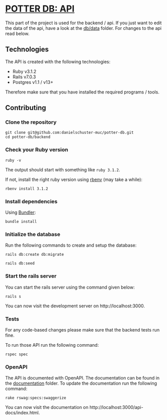# [POTTER DB: API](https://api.potterdb.com)

This part of the project is used for the backend / api.
If you just want to edit the data of the api, have a look at the [db/data](db/data) folder.
For changes to the api read below.

## Technologies

The API is created with the following technologies:

- Ruby v3.1.2
- Rails v7.0.3
- Postgres v1.1 / v13+

Therefore make sure that you have installed the required programs / tools.

## Contributing

### Clone the repository

```shell
git clone git@github.com:danielschuster-muc/potter-db.git
cd potter-db/backend
```

### Check your Ruby version

```shell
ruby -v
```

The output should start with something like `ruby 3.1.2`.

If not, install the right ruby version using [rbenv](https://github.com/rbenv/rbenv) (may take a while):

```shell
rbenv install 3.1.2
```

### Install dependencies

Using [Bundler](https://github.com/bundler/bundler):

```shell
bundle install
```

### Initialize the database

Run the following commands to create and setup the database:

```shell
rails db:create db:migrate
```

```shell
rails db:seed
```

### Start the rails server

You can start the rails server using the command given below:

```shell
rails s
```

You can now visit the development server on http://localhost:3000.

### Tests

For any code-based changes please make sure that the backend tests run fine.

To run those API run the following command:

```shell
rspec spec
```

### OpenAPI

The API is documented with OpenAPI. The documentation can be found in the [documentation](documentation) folder.
To update the documentation run the following command:

```shell
rake rswag:specs:swaggerize
```
You can now visit the documentation on http://localhost:3000/api-docs/index.html.
